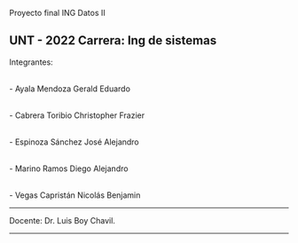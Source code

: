 Proyecto final ING Datos II

UNT - 2022
Carrera: Ing de sistemas
--------------
Integrantes:

<br>-  Ayala Mendoza Gerald Eduardo

<br>-  Cabrera Toribio Christopher Frazier

<br>-  Espinoza Sánchez José Alejandro

<br>-  Marino Ramos Diego Alejandro

<br>-  Vegas Capristán Nicolás Benjamin

-------------

Docente:
Dr. Luis Boy Chavil.

-------------
